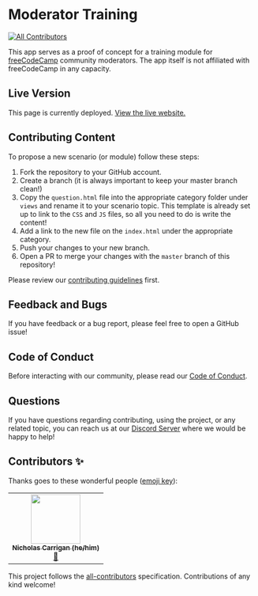 # Moderator Training
<!-- ALL-CONTRIBUTORS-BADGE:START - Do not remove or modify this section -->
[![All Contributors](https://img.shields.io/badge/all_contributors-1-orange.svg?style=flat-square)](#contributors-)
<!-- ALL-CONTRIBUTORS-BADGE:END -->

This app serves as a proof of concept for a training module for [freeCodeCamp](https://freecodecamp.org) community moderators. The app itself is not affiliated with freeCodeCamp in any capacity.

## Live Version

This page is currently deployed. [View the live website.](https://www.nhcarrigan.com/moderator-training)

## Contributing Content

To propose a new scenario (or module) follow these steps:

1. Fork the repository to your GitHub account.
2. Create a branch (it is always important to keep your master branch clean!)
3. Copy the `question.html` file into the appropriate category folder under `views` and rename it to your scenario topic. This template is already set up to link to the `CSS` and `JS` files, so all you need to do is write the content!
4. Add a link to the new file on the `index.html` under the appropriate category.
5. Push your changes to your new branch.
6. Open a PR to merge your changes with the `master` branch of this repository!

Please review our [contributing guidelines](CONTRIBUTING.md) first.

## Feedback and Bugs

If you have feedback or a bug report, please feel free to open a GitHub issue!

## Code of Conduct

Before interacting with our community, please read our [Code of Conduct](CODE_OF_CONDUCT.md).

## Questions

If you have questions regarding contributing, using the project, or any related topic, you can reach us at our [Discord Server](http://chat.nhcarrigan.com) where we would be happy to help!

## Contributors ✨

Thanks goes to these wonderful people ([emoji key](https://allcontributors.org/docs/en/emoji-key)):

<!-- ALL-CONTRIBUTORS-LIST:START - Do not remove or modify this section -->
<!-- prettier-ignore-start -->
<!-- markdownlint-disable -->
<table>
  <tr>
    <td align="center"><a href="http://www.nhcarrigan.com"><img src="https://avatars1.githubusercontent.com/u/63889819?v=4" width="100px;" alt=""/><br /><sub><b>Nicholas Carrigan (he/him)</b></sub></a><br /><a href="#projectManagement-nhcarrigan" title="Project Management">📆</a></td>
  </tr>
</table>

<!-- markdownlint-enable -->
<!-- prettier-ignore-end -->
<!-- ALL-CONTRIBUTORS-LIST:END -->

This project follows the [all-contributors](https://github.com/all-contributors/all-contributors) specification. Contributions of any kind welcome!